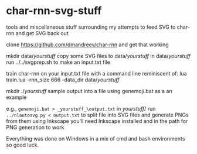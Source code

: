# char-rnn-svg-stuff
tools and miscellaneous stuff surrounding my attempts to feed SVG to char-rnn and get SVG back out

clone https://github.com/dmandreev/char-rnn and get that working

mkdir data/_yourstuff_
copy some SVG files to data/_yourstuff_
in data/_yourstuff_ run ../../svgprep.sh to make an input.txt file

train char-rnn on your input.txt file with a command line reminiscent of: lua train.lua -rnn_size 666 -data_dir data/_yourstuff_

mkdir ./_yourstuff_
sample output into a file using genemoji.bat as a an example

e.g., `genemoji.bat > _yourstuff_\output.txt`
in _yourstuff_/ run `../nlautosvg.py < output.txt` to split file into SVG files and generate PNGs from them using Inkscape
you'll need Inkscape installed and in the path for PNG generation to work

Everything was done on Windows in a mix of cmd and bash environments so good luck.
